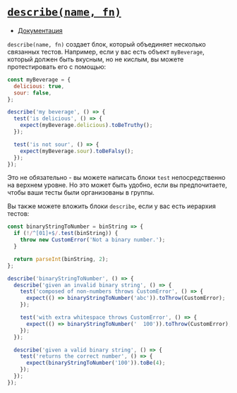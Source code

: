 # [`describe(name, fn)`](../../index.md)

- [Документация](https://jestjs.io/docs/api#describename-fn)

`describe(name, fn)` создает блок, который объединяет несколько связанных тестов. Например, если у вас есть объект `myBeverage`, который должен быть вкусным, но не кислым, вы можете протестировать его с помощью:

```js
const myBeverage = {
  delicious: true,
  sour: false,
};

describe('my beverage', () => {
  test('is delicious', () => {
    expect(myBeverage.delicious).toBeTruthy();
  });

  test('is not sour', () => {
    expect(myBeverage.sour).toBeFalsy();
  });
});
```

Это не обязательно - вы можете написать блоки `test` непосредственно на верхнем уровне. Но это может быть удобно, если вы предпочитаете, чтобы ваши тесты были организованы в группы.

Вы также можете вложить блоки `describe`, если у вас есть иерархия тестов:

```js
const binaryStringToNumber = binString => {
  if (!/^[01]+$/.test(binString)) {
    throw new CustomError('Not a binary number.');
  }

  return parseInt(binString, 2);
};

describe('binaryStringToNumber', () => {
  describe('given an invalid binary string', () => {
    test('composed of non-numbers throws CustomError', () => {
      expect(() => binaryStringToNumber('abc')).toThrow(CustomError);
    });

    test('with extra whitespace throws CustomError', () => {
      expect(() => binaryStringToNumber('  100')).toThrow(CustomError);
    });
  });

  describe('given a valid binary string', () => {
    test('returns the correct number', () => {
      expect(binaryStringToNumber('100')).toBe(4);
    });
  });
});
```
